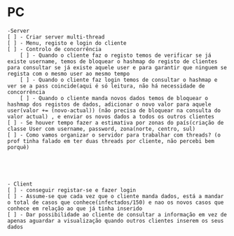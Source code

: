 # PC
    -Server
    [ ] - Criar server multi-thread
    [ ] - Menu, registo e login do cliente
    [ ] - Controlo de concorrência
        [ ] - Quando o cliente faz o registo temos de verificar se já existe username, temos de bloquear o hashmap do registo de clientes para consultar se já existe aquele user e para garantir que ninguem se regista com o mesmo user ao mesmo tempo 
        [ ] - Quando o cliente faz login temos de consultar o hashmap e ver se a pass coincide(aqui é só leitura, não há necessidade de concorrência
        [ ] - Quando o cliente manda novos dados temos de bloquear o hashmap dos registos de dados, adicionar o novo valor para aquele user(valor += (novo-actual)) (não precisa de bloquear na consulta do valor actual) , e enviar os novos dados a todos os outros clientes
    [ ] - Se houver tempo fazer a estimativa por zonas do país(criação de classe User com username, password, zona(norte, centro, sul)
    [ ] - Como vamos organizar o servidor para trabalhar com threads? (o prof tinha falado em ter duas threads por cliente, não percebi bem porquê)





    - Client
    [ ] - conseguir registar-se e fazer login
    [ ] - Assume-se que cada vez que o cliente manda dados, está a mandar o total de casos que conhece(infectados/150) e nao os novos casos que conhece em relação ao que já tinha inserido
    [ ] - Dar possibilidade ao cliente de consultar a informação em vez de apenas aguardar a visualização quando outros clientes inserem os seus dados

